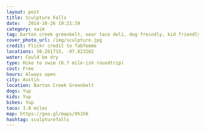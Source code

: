 ```yaml
---
layout: post
title: Sculpture Falls
date:   2014-10-26 19:21:39
category: swim
tag: barton creek greenbelt, near taco deli, dog freindly, kid friendly, bike friendly
cover_photo_url: /img/sculpture.jpg
credit: Flickr credit to fabfemme
locations: 30.261733, -97.823282 
water: Could be dry
type: Hike to swim (6.7 mile-ish roundtrip)
cost: Free
hours: Always open
city: Austin
location: Barton Creek Greenbelt
dogs: Yup
kids: Yup
bikes: Yup
taco: 3.8 miles
map: https://goo.gl/maps/Xh1h6
hashtag: sculpturefalls
---
```



  




